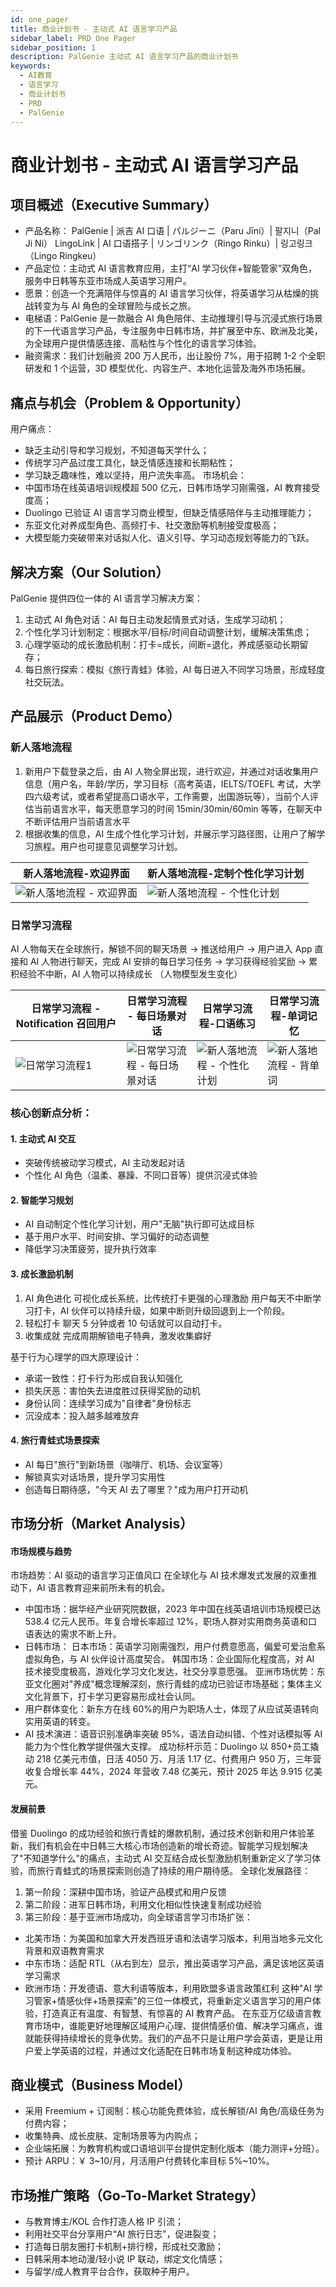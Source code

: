 ```yaml
---
id: one_pager
title: 商业计划书 - 主动式 AI 语言学习产品
sidebar_label: PRD One Pager
sidebar_position: 1
description: PalGenie 主动式 AI 语言学习产品的商业计划书
keywords:
  - AI教育
  - 语言学习
  - 商业计划书
  - PRD
  - PalGenie
---
```


# 商业计划书 - 主动式 AI 语言学习产品

## 项目概述（Executive Summary）

- 产品名称：
  PalGenie | 派吉 AI 口语 | パルジーニ（Paru Jīni）| 팔지니（Pal Ji Ni）
  LingoLink | AI 口语搭子 | リンゴリンク（Ringo Rinku）| 링고링크（Lingo Ringkeu）
- 产品定位：主动式 AI 语言教育应用，主打“AI 学习伙伴+智能管家”双角色，服务中日韩等东亚市场成人英语学习用户。
- 愿景：创造一个充满陪伴与惊喜的 AI 语言学习伙伴，将英语学习从枯燥的挑战转变为与 AI 角色的全球冒险与成长之旅。
- 电梯语：PalGenie 是一款融合 AI 角色陪伴、主动推理引导与沉浸式旅行场景的下一代语言学习产品，专注服务中日韩市场，并扩展至中东、欧洲及北美，为全球用户提供情感连接、高粘性与个性化的语言学习体验。
- 融资需求：我们计划融资 200 万人民币，出让股份 7%，用于招聘 1-2 个全职研发和 1 个运营，3D 模型优化、内容生产、本地化运营及海外市场拓展。

## 痛点与机会（Problem & Opportunity）

用户痛点：

- 缺乏主动引导和学习规划，不知道每天学什么；
- 传统学习产品过度工具化，缺乏情感连接和长期粘性；
- 学习缺乏趣味性，难以坚持，用户流失率高。
  市场机会：
- 中国市场在线英语培训规模超 500 亿元，日韩市场学习刚需强，AI 教育接受度高；
- Duolingo 已验证 AI 语言学习商业模型，但缺乏情感陪伴与主动推理能力；
- 东亚文化对养成型角色、高频打卡、社交激励等机制接受度极高；
- 大模型能力突破带来对话拟人化、语义引导、学习动态规划等能力的飞跃。

## 解决方案（Our Solution）

PalGenie 提供四位一体的 AI 语言学习解决方案：

1. 主动式 AI 角色对话：AI 每日主动发起情景式对话，生成学习动机；
2. 个性化学习计划制定：根据水平/目标/时间自动调整计划，缓解决策焦虑；
3. 心理学驱动的成长激励机制：打卡=成长，间断=退化，养成感驱动长期留存；
4. 每日旅行探索：模拟《旅行青蛙》体验，AI 每日进入不同学习场景，形成轻度社交玩法。

## 产品展示（Product Demo）

### 新人落地流程

1. 新用户下载登录之后，由 AI 人物全屏出现，进行欢迎，并通过对话收集用户信息（用户名，年龄/学历，学习目标（高考英语，IELTS/TOEFL 考试，大学四六级考试，或者希望提高口语水平，工作需要，出国游玩等），当前个人评估当前语言水平，每天愿意学习的时间 15min/30min/60min 等等，在聊天中不断评估用户当前语言水平
2. 根据收集的信息，AI 生成个性化学习计划，并展示学习路径图，让用户了解学习旅程。用户也可提意见调整学习计划。

| 新人落地流程-欢迎界面                            | 新人落地流程-定制个性化学习计划                    |
| ------------------------------------------------ | -------------------------------------------------- |
| ![新人落地流程 - 欢迎界面](/images/landing1.png) | ![新人落地流程 - 个性化计划](/images/landing2.png) |

### 日常学习流程

AI 人物每天在全球旅行，解锁不同的聊天场景 -> 推送给用户 -> 用户进入 App 直接和 AI 人物进行聊天，完成 AI 安排的每日学习任务 -> 学习获得经验奖励 -> 累积经验不中断，AI 人物可以持续成长 （人物模型发生变化）

| 日常学习流程 - Notification 召回用户 | 日常学习流程 - 每日场景对话                       | 日常学习流程-口语练习                           | 日常学习流程-单词记忆                       |
| ------------------------------------ | ------------------------------------------------- | ----------------------------------------------- | ------------------------------------------- |
| ![日常学习流程1](/images/demo2.png)  | ![日常学习流程 - 每日场景对话](/images/demo1.gif) | ![新人落地流程 - 个性化计划](/images/demo4.gif) | ![新人落地流程 - 背单词](/images/demo5.png) |

### 核心创新点分析：

#### 1. 主动式 AI 交互

- 突破传统被动学习模式，AI 主动发起对话
- 个性化 AI 角色（温柔、暴躁、不同口音等）提供沉浸式体验

#### 2. 智能学习规划

- AI 自动制定个性化学习计划，用户"无脑"执行即可达成目标
- 基于用户水平、时间安排、学习偏好的动态调整
- 降低学习决策疲劳，提升执行效率

#### 3. 成长激励机制

1. AI 角色进化
   可视化成长系统，比传统打卡更强的心理激励
   用户每天不中断学习打卡，AI 伙伴可以持续升级，如果中断则升级回退到上一个阶段。
2. 轻松打卡
   聊天 5 分钟或者 10 句话就可以自动打卡。
3. 收集成就
   完成周期解锁电子特典，激发收集癖好

基于行为心理学的四大原理设计：

- 承诺一致性：打卡行为形成自我认知强化
- 损失厌恶：害怕失去进度胜过获得奖励的动机
- 身份认同：连续学习成为"自律者"身份标志
- 沉没成本：投入越多越难放弃

#### 4. 旅行青蛙式场景探索

- AI 每日"旅行"到新场景（咖啡厅、机场、会议室等）
- 解锁真实对话场景，提升学习实用性
- 创造每日期待感，"今天 AI 去了哪里？"成为用户打开动机

## 市场分析（Market Analysis）

#### 市场规模与趋势

市场趋势：AI 驱动的语言学习正值风口
在全球化与 AI 技术爆发式发展的双重推动下，AI 语言教育迎来前所未有的机会。

- 中国市场：据华经产业研究院数据，2023 年中国在线英语培训市场规模已达 538.4 亿元人民币。年复合增长率超过 12%，职场人群对实用商务英语和口语表达的需求不断上升。
- 日韩市场：
  日本市场：英语学习刚需强烈，用户付费意愿高，偏爱可爱治愈系虚拟角色，与 AI 伙伴设计高度契合。
  韩国市场：企业国际化程度高，对 AI 技术接受度极高，游戏化学习文化发达，社交分享意愿强。
  亚洲市场优势：东亚文化圈对"养成"概念理解深刻，旅行青蛙的成功已验证市场基础；集体主义文化背景下，打卡学习更容易形成社会认同。
- 用户群体变化：新东方在线 60%的用户为职场人士，体现了从应试英语转向实用英语的转变。
- AI 技术演进：语音识别准确率突破 95%，语法自动纠错、个性对话模拟等 AI 能力为个性化教学提供强大支撑。
  成功标杆示范：Duolingo 以 850+员工撬动 218 亿美元市值，日活 4050 万、月活 1.17 亿、付费用户 950 万，三年营收复合增长率 44%，2024 年营收 7.48 亿美元，预计 2025 年达 9.915 亿美元。

#### 发展前景

借鉴 Duolingo 的成功经验和旅行青蛙的爆款机制，通过技术创新和用户体验革新，我们有机会在中日韩三大核心市场创造新的增长奇迹。智能学习规划解决了"不知道学什么"的痛点，主动式 AI 交互结合成长型激励机制重新定义了学习体验，而旅行青蛙式的场景探索则创造了持续的用户期待感。
全球化发展路径：

1. 第一阶段：深耕中国市场，验证产品模式和用户反馈
2. 第二阶段：进军日韩市场，利用文化相似性快速复制成功经验
3. 第三阶段：基于亚洲市场成功，向全球语言学习市场扩张：

- 北美市场：为美国和加拿大开发西班牙语和法语学习版本，利用当地多元文化背景和双语教育需求
- 中东市场：适配 RTL（从右到左）显示，推出英语学习产品，满足该地区英语学习需求
- 欧洲市场：开发德语、意大利语等版本，利用欧盟多语言政策红利
  这种"AI 学习管家+情感伙伴+场景探索"的三位一体模式，将重新定义语言学习的用户体验，打造真正有温度、有智慧、有惊喜的 AI 教育产品。
  在东亚万亿级语言教育市场中，谁能更好地理解区域用户心理、提供情感价值、解决学习痛点，谁就能获得持续增长的竞争优势。我们的产品不只是让用户学会英语，更是让用户爱上学英语的过程，并通过文化适配在日韩市场复制这种成功体验。

## 商业模式（Business Model）

- 采用 Freemium + 订阅制：核心功能免费体验，成长解锁/AI 角色/高级任务为付费内容；
- 收集特典、成长皮肤、定制场景等为内购点；
- 企业端拓展：为教育机构或口语培训平台提供定制化版本（能力测评+分班）。
- 预计 ARPU：￥ 3~10/月，月活用户付费转化率目标 5%~10%。

## 市场推广策略（Go-To-Market Strategy）

- 与教育博主/KOL 合作打造人格 IP 引流；
- 利用社交平台分享用户“AI 旅行日志”，促进裂变；
- 打造每日朋友圈打卡机制+排行榜，形成社交激励；
- 日韩采用本地动漫/轻小说 IP 联动，绑定文化情感；
- 与留学/成人教育平台合作，获取种子用户。
